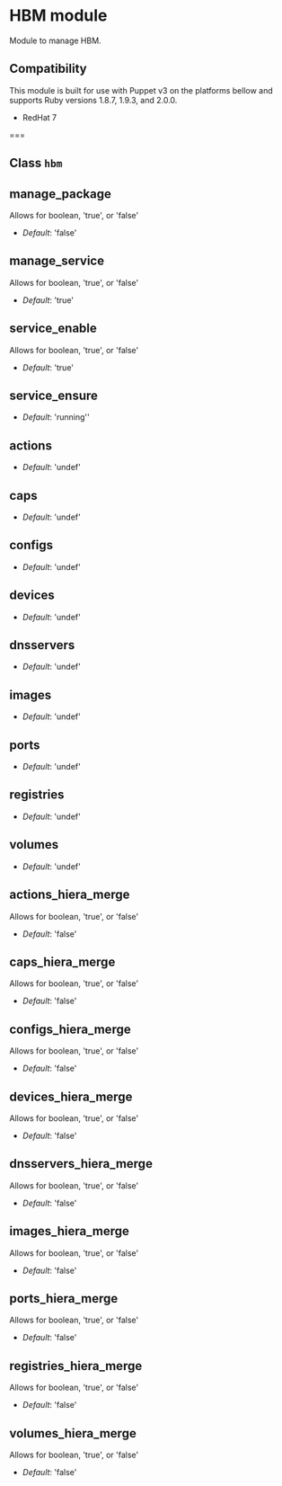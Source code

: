 # HBM module

Module to manage HBM.

## Compatibility ##

This module is built for use with Puppet v3 on the platforms bellow and supports Ruby versions 1.8.7, 1.9.3, and 2.0.0.

* RedHat 7

===

## Class `hbm` ##

manage_package
--------------
Allows for boolean, 'true', or 'false'

- *Default*: 'false'

manage_service
--------------
Allows for boolean, 'true', or 'false'

- *Default*: 'true'

service_enable
--------------
Allows for boolean, 'true', or 'false'

- *Default*: 'true'

service_ensure
--------------

- *Default*: 'running''

actions
-------

- *Default*: 'undef'

caps
----

- *Default*: 'undef'

configs
-------

- *Default*: 'undef'

devices
-------

- *Default*: 'undef'

dnsservers
----------

- *Default*: 'undef'

images
------

- *Default*: 'undef'

ports
-----

- *Default*: 'undef'

registries
----------

- *Default*: 'undef'

volumes
-------

- *Default*: 'undef'

actions_hiera_merge
-------------------
Allows for boolean, 'true', or 'false'

- *Default*: 'false'

caps_hiera_merge
----------------
Allows for boolean, 'true', or 'false'

- *Default*: 'false'

configs_hiera_merge
-------------------
Allows for boolean, 'true', or 'false'

- *Default*: 'false'

devices_hiera_merge
-------------------
Allows for boolean, 'true', or 'false'

- *Default*: 'false'

dnsservers_hiera_merge
----------------------
Allows for boolean, 'true', or 'false'

- *Default*: 'false'

images_hiera_merge
------------------
Allows for boolean, 'true', or 'false'

- *Default*: 'false'

ports_hiera_merge
-----------------
Allows for boolean, 'true', or 'false'

- *Default*: 'false'

registries_hiera_merge
----------------------
Allows for boolean, 'true', or 'false'

- *Default*: 'false'

volumes_hiera_merge
-------------------
Allows for boolean, 'true', or 'false'

- *Default*: 'false'
